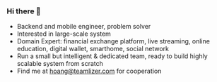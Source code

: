### Hi there 👋

<!--
**hugo53/hugo53** is a ✨ _special_ ✨ repository because its `README.md` (this file) appears on your GitHub profile.

Here are some ideas to get you started:

- 🔭 I’m currently working on ...
- 🌱 I’m currently learning ...
- 👯 I’m looking to collaborate on ...
- 🤔 I’m looking for help with ...
- 💬 Ask me about ...
- 📫 How to reach me: ...
- 😄 Pronouns: ...
- ⚡ Fun fact: ...
-->

- Backend and mobile engineer, problem solver
- Interested in large-scale system
- Domain Expert: financial exchange platform, live streaming, online education, digital wallet, smarthome, social network
- Run a small but intelligent & dedicated team, ready to build highly scalable system from scratch
- Find me at hoang@teamlizer.com for cooperation
